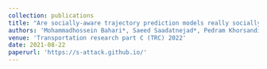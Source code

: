 ```yaml
---
collection: publications
title: "Are socially-aware trajectory prediction models really socially-aware?"
authors: 'Mohammadhossein Bahari*, Saeed Saadatnejad*, Pedram Khorsandi, Mohammad Saneian, Seyed-Mohsen Moosavi-Dezfooli, Alexandre Alahi'
venue: 'Transportation research part C (TRC) 2022'
date: 2021-08-22
paperurl: 'https://s-attack.github.io/'
---
```

